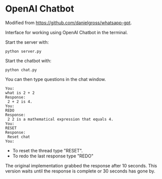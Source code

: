 # OpenAI Chatbot

Modified from https://github.com/danielgross/whatsapp-gpt.

Interface for working using OpenAI Chatbot in the terminal.

Start the server with:

```
python server.py
```

Start the chatbot with:

```
python chat.py
```

You can then type questions in the chat window.

```
You:
what is 2 + 2
Response:
 2 + 2 is 4.
You:
REDO
Response:
 2 2 is a mathematical expression that equals 4.
You:
RESET
Response:
 Reset chat
You:
```

- To reset the thread type "RESET".
- To redo the last response type "REDO"

The original implementation grabbed the response after 10 seconds. This version waits until the response is complete or 30 seconds has gone by.
